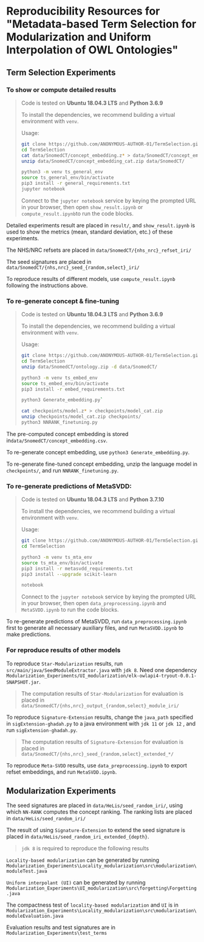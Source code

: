 # Reproducibility Resources for "Metadata-based Term Selection for Modularization and Uniform Interpolation of OWL Ontologies"

## Term Selection Experiments

### To show or compute detailed results

> Code is tested on **Ubuntu 18.04.3 LTS** and **Python 3.6.9**
>
> To install the dependencies, we recommend building a virtual environment with `venv`.
>
> Usage:
>
> ```bash
> git clone https://github.com/ANONYMOUS-AUTHOR-01/TermSelection.git
> cd TermSelection
> cat data/SnomedCT/concept_embedding.z* > data/SnomedCT/concept_embedding_cat.zip
> unzip data/SnomedCT/concept_embedding_cat.zip data/SnomedCT/
> 
> python3 -m venv ts_general_env
> source ts_general_env/bin/activate
> pip3 install -r general_requirements.txt
> jupyter notebook
> ```
>
> Connect to the `jupyter notebook` service by keying the prompted URL in your browser, then open  `show_result.ipynb` or `compute_result.ipynb`to run the code blocks.

Detailed experiments result are placed in `result/`, and `show_result.ipynb` is used to show the metrics (mean, standard deviation, etc.) of these experiments.

The NHS/NRC refsets are placed in `data/SnomedCT/{nhs_nrc}_refset_iri/`

The seed signatures are placed in `data/SnomedCT/{nhs,nrc}_seed_{random,select}_iri/`

To reproduce results of different models, use `compute_result.ipynb` following the instructions above.

### To re-generate concept & fine-tuning

> Code is tested on **Ubuntu 18.04.3 LTS** and **Python 3.6.9**
>
> To install the dependencies, we recommend building a virtual environment with `venv`.
>
> Usage:
>
> ```bash
> git clone https://github.com/ANONYMOUS-AUTHOR-01/TermSelection.git
> cd TermSelection
> unzip data/SnomedCT/ontology.zip -d data/SnomedCT/
> 
> python3 -m venv ts_embed_env
> source ts_embed_env/bin/activate
> pip3 install -r embed_requirements.txt
> 
> python3 Generate_embedding.py`
> 
> cat checkpoints/model.z* > checkpoints/model_cat.zip
> unzip checkpoints/model_cat.zip checkpoints/
> python3 NNRANK_finetuning.py
> ```

The pre-computed concept embedding is stored in`data/SnomedCT/concept_embedding.csv`. 

To re-generate concept embedding,  use `python3 Generate_embedding.py`.

To re-generate fine-tuned concept embedding, unzip the language model in `checkpoints/`, and run `NNRANK_finetuning.py`.

### To re-generate predictions of MetaSVDD:

> Code is tested on **Ubuntu 18.04.3 LTS** and **Python 3.7.10**
>
> To install the dependencies, we recommend building a virtual environment with `venv`.
>
> Usage:
>
> ```bash
> git clone https://github.com/ANONYMOUS-AUTHOR-01/TermSelection.git
> cd TermSelection
> 
> python3 -m venv ts_mta_env
> source ts_mta_env/bin/activate
> pip3 install -r metasvdd_requirements.txt
> pip3 install --upgrade scikit-learn
> 
> notebook
> ```
> Connect to the `jupyter notebook` service by keying the prompted URL in your browser, then open  `data_preprocessing.ipynb` and `MetaSVDD.ipynb` to run the code blocks.

To re-generate predictions of MetaSVDD, run `data_preprocessing.ipynb` first to generate all necessary auxiliary files, and run `MetaSVDD.ipynb` to make predictions.

### For reproduce results of other models

To reproduce `Star-Modularization` results, run `src/main/java/SeedModuleExtractor.java` with `jdk 8`. Need one dependency `Modularization_Experiments/UI_modularization/elk-owlapi4-tryout-0.0.1-SNAPSHOT.jar`.

> The computation results of `Star-Modularization` for evaluation is placed in `data/SnomedCT/{nhs,nrc}_output_{random,select}_module_iri/`

To reproduce `Signature-Extension` results, change the `java_path` specified in `sigExtension-ghadah.py` to a java environment with `jdk 11` or `jdk 12` , and run `sigExtension-ghadah.py`.

> The computation results of `Signature-Extension` for evaluation is placed in `data/SnomedCT/{nhs,nrc}_seed_{random,select}_extended_*/`

To reproduce `Meta-SVDD` results, use `data_preprocessing.ipynb` to export refset embeddings, and run `MetaSVDD.ipynb`.

## Modularization Experiments

The seed signatures are placed in `data/HeLis/seed_random_iri/`, using which `NN-RANK` computes the concept ranking. The ranking lists are placed in `data/HeLis/seed_random_iri/`

The result of using `Signature-Extension` to extend the seed signature is placed in `data/HeLis/seed_random_iri_extended_{depth}`.

> `jdk 8` is required to reproduce the following results

`Locality-based modularization` can be generated by running `Modularization_Experiments\Locality_modularization\src\modularization\moduleTest.java` 

`Uniform interpolant (UI)` can be generated by running `Modularization_Experiments\UI_modularization\src\forgetting\Forgetting.java`

The compactness test of `locality-based modularization` and `UI` is in `Modularization_Experiments\Locality_modularization\src\modularization\moduleEvaluation.java`

Evaluation results and test signatures are in `Modularization_Experiments\test_terms`

